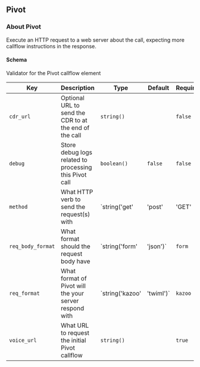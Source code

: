 ## Pivot

### About Pivot

Execute an HTTP request to a web server about the call, expecting more callflow instructions in the response.

#### Schema

Validator for the Pivot callflow element



Key | Description | Type | Default | Required
--- | ----------- | ---- | ------- | --------
`cdr_url` | Optional URL to send the CDR to at the end of the call | `string()` |   | `false`
`debug` | Store debug logs related to processing this Pivot call | `boolean()` | `false` | `false`
`method` | What HTTP verb to send the request(s) with | `string('get' | 'post' | 'GET' | 'POST')` | `get` | `false`
`req_body_format` | What format should the request body have | `string('form' | 'json')` | `form` | `false`
`req_format` | What format of Pivot will the your server respond with | `string('kazoo' | 'twiml')` | `kazoo` | `false`
`voice_url` | What URL to request the initial Pivot callflow | `string()` |   | `true`



